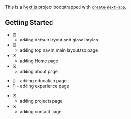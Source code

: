This is a [Next.js](https://nextjs.org/) project bootstrapped with [`create-next-app`](https://github.com/vercel/next.js/tree/canary/packages/create-next-app).

## Getting Started

- [x] - adding default layout and global styles
- [x] - adding top nav in main layout.tsx page
- [x] - adding Home page
- [X] - adding about page
- [] - adding education page
- [] - adding experience page
- [X] - adding projects page
- [X] - adding contact page
